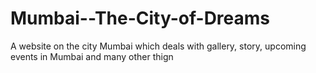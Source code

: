 # Mumbai--The-City-of-Dreams
A website on the city Mumbai which deals with gallery, story, upcoming events in Mumbai and many other thign
